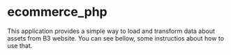 # ecommerce_php
This application provides a simple way to load and transform data about assets from B3 website. You can see bellow, some instructios about how to use that.
